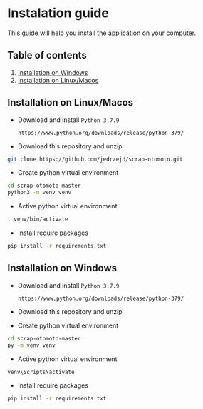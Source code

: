 # Instalation guide

This guide will help you install the application on your computer.

## Table of contents
1. [Installation on Windows](#Installation-on-Windows)
2. [Installation on Linux/Macos](#Installation-on-Linux/Macos)

## Installation on Linux/Macos

* Download and install `Python 3.7.9`

    ```
    https://www.python.org/downloads/release/python-379/
    ```
* Download this repository and unzip

```bash
git clone https://github.com/jedrzejd/scrap-otomoto.git
```

* Create python virtual environment

```bash
cd scrap-otomoto-master
python3 -m venv venv
```

* Active python virtual environment

```bash
. venv/bin/activate
```

* Install require packages

```bash
pip install -r requirements.txt
```

## Installation on Windows

* Download and install `Python 3.7.9`

    ```
    https://www.python.org/downloads/release/python-379/
    ```
* Download this repository and unzip


* Create python virtual environment

```bash
cd scrap-otomoto-master
py -m venv venv
```

* Active python virtual environment

```bash
venv\Scripts\activate
```

* Install require packages

```bash
pip install -r requirements.txt
```
